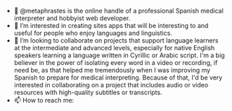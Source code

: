 - 👋 @metaphrastes is the online handle of a professional Spanish medical interpreter and hobbyist web developer.
- 👀 I’m interested in creating sites apps that will be interesting to and useful for people who enjoy languages and linguistics. 
- 💞️ I’m looking to collaborate on projects that support language learners at the intermediate and advanced levels, especially for native English speakers learning a language written in Cyrillic or Arabic script. I'm a big believer in the power of isolating every word in a video or recording, if need be, as that helped me tremendously when I was improving my Spanish to prepare for medical interpreting. Because of that, I'd be very interested in collaborating on a project that includes audio or video resources with high-quality subtitles or transcripts.
- 📫 How to reach me: 

<!---
metaphrastes/metaphrastes is a ✨ special ✨ repository because its `README.md` (this file) appears on your GitHub profile.
You can click the Preview link to take a look at your changes.
--->
